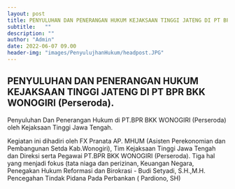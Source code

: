 ```yaml
---
layout: post
title: PENYULUHAN DAN PENERANGAN HUKUM KEJAKSAAN TINGGI JATENG DI PT BPR BKK WONOGIRI (Perseroda).
subtitle:   ""
description: ""
author: "Admin"
date: 2022-06-07 09.00
header-img: "images/PenyulujhanHukum/headpost.JPG"
---
```



## PENYULUHAN DAN PENERANGAN HUKUM KEJAKSAAN TINGGI JATENG DI PT BPR BKK WONOGIRI (Perseroda).

Penyuluhan Dan Penerangan Hukum di PT.BPR BKK WONOGIRI (Perseroda) oleh Kejaksaan Tinggi Jawa Tengah.

Kegiatan ini dihadiri oleh FX Pranata AP. MHUM (Asisten Perekonomian dan Pembangunan Setda Kab.Wonogiri),  Tim Kejaksaan Tinggi Jawa Tengah dan Direksi serta Pegawai PT.BPR BKK WONOGIRI (Perseroda).
Tiga hal yang menjadi fokus (tata niaga dan perizinan, Keuangan Negara, Penegakan Hukum Reformasi dan Birokrasi - Budi Setyadi, S.H.,M.H.
Pencegahan Tindak Pidana Pada Perbankan ( Pardiono, SH)

<img src="/images/PenyulujhanHukum/jaksadireksi.JPG" class="img-responsive img-centered" alt="">


